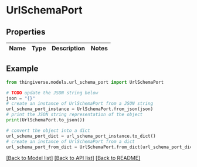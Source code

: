 # UrlSchemaPort


## Properties

Name | Type | Description | Notes
------------ | ------------- | ------------- | -------------

## Example

```python
from thingiverse.models.url_schema_port import UrlSchemaPort

# TODO update the JSON string below
json = "{}"
# create an instance of UrlSchemaPort from a JSON string
url_schema_port_instance = UrlSchemaPort.from_json(json)
# print the JSON string representation of the object
print(UrlSchemaPort.to_json())

# convert the object into a dict
url_schema_port_dict = url_schema_port_instance.to_dict()
# create an instance of UrlSchemaPort from a dict
url_schema_port_from_dict = UrlSchemaPort.from_dict(url_schema_port_dict)
```
[[Back to Model list]](../README.md#documentation-for-models) [[Back to API list]](../README.md#documentation-for-api-endpoints) [[Back to README]](../README.md)


